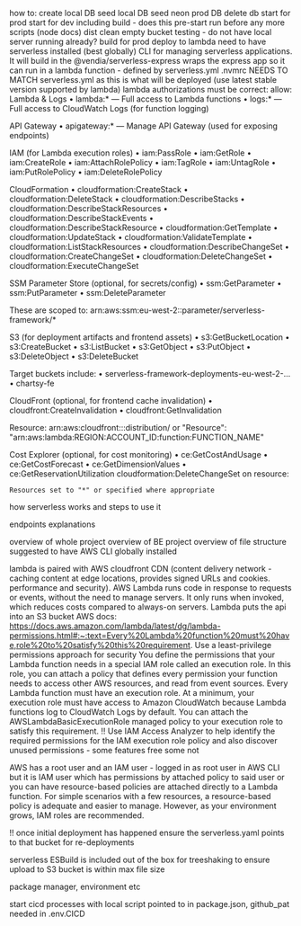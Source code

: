 how to:
create local DB
seed local DB
seed neon prod DB
delete db
start for prod
start for dev including build - does this pre-start run before any more scripts (node docs)
dist clean
empty bucket
testing - do not have local server running already?
build for prod
deploy to lambda
  need to have serverless installed (best globally) CLI for managing serverless applications. It will build in the 
  @vendia/serverless-express wraps the express app so it can run in a lambda function - defined by serverless.yml
  .nvmrc NEEDS TO MATCH serverless.yml as this is what will be deployed (use latest stable version supported by lambda)
  lambda authorizations must be correct:
    allow:
Lambda & Logs
	•	lambda:* — Full access to Lambda functions
	•	logs:* — Full access to CloudWatch Logs (for function logging)

API Gateway
	•	apigateway:* — Manage API Gateway (used for exposing endpoints)

IAM (for Lambda execution roles)
	•	iam:PassRole
	•	iam:GetRole
	•	iam:CreateRole
	•	iam:AttachRolePolicy
	•	iam:TagRole
	•	iam:UntagRole
	•	iam:PutRolePolicy
	•	iam:DeleteRolePolicy

CloudFormation
	•	cloudformation:CreateStack
	•	cloudformation:DeleteStack
	•	cloudformation:DescribeStacks
	•	cloudformation:DescribeStackResources
	•	cloudformation:DescribeStackEvents
	•	cloudformation:DescribeStackResource
	•	cloudformation:GetTemplate
	•	cloudformation:UpdateStack
	•	cloudformation:ValidateTemplate
	•	cloudformation:ListStackResources
  •	cloudformation:DescribeChangeSet
  •	cloudformation:CreateChangeSet
  •	cloudformation:DeleteChangeSet
  •	cloudformation:ExecuteChangeSet

SSM Parameter Store (optional, for secrets/config)
	•	ssm:GetParameter
	•	ssm:PutParameter
	•	ssm:DeleteParameter

These are scoped to:
arn:aws:ssm:eu-west-2:<account-id>:parameter/serverless-framework/*

S3 (for deployment artifacts and frontend assets)
	•	s3:GetBucketLocation
	•	s3:CreateBucket
	•	s3:ListBucket
	•	s3:GetObject
	•	s3:PutObject
	•	s3:DeleteObject
	•	s3:DeleteBucket

Target buckets include:
	•	serverless-framework-deployments-eu-west-2-...
	•	chartsy-fe

CloudFront (optional, for frontend cache invalidation)
	•	cloudfront:CreateInvalidation
	•	cloudfront:GetInvalidation

Resource: arn:aws:cloudfront::<account-id>:distribution/<distribution-id>
or "Resource": "arn:aws:lambda:REGION:ACCOUNT_ID:function:FUNCTION_NAME"

Cost Explorer (optional, for cost monitoring)
	•	ce:GetCostAndUsage
	•	ce:GetCostForecast
	•	ce:GetDimensionValues
	•	ce:GetReservationUtilization
    cloudformation:DeleteChangeSet on resource: <correct resource>

    Resources set to "*" or specified where appropriate



how serverless works and steps to use it

endpoints explanations

overview of whole project
overview of BE project
overview of file structure
suggested to have AWS CLI globally installed

lambda is paired with AWS cloudfront CDN (content delivery network - caching content at edge locations, provides signed URLs and cookies. performance and security). AWS Lambda runs code in response to requests or events, without the need to manage servers. It only runs when invoked, which reduces costs compared to always-on servers.
Lambda puts the api into an S3 bucket
AWS docs: https://docs.aws.amazon.com/lambda/latest/dg/lambda-permissions.html#:~:text=Every%20Lambda%20function%20must%20have,role%20to%20satisfy%20this%20requirement.
Use a least-privilege permissions approach for security
You define the permissions that your Lambda function needs in a special IAM role called an execution role. In this role, you can attach a policy that defines every permission your function needs to access other AWS resources, and read from event sources. Every Lambda function must have an execution role. At a minimum, your execution role must have access to Amazon CloudWatch because Lambda functions log to CloudWatch Logs by default. You can attach the AWSLambdaBasicExecutionRole managed policy to your execution role to satisfy this requirement.
!! Use IAM Access Analyzer to help identify the required permissions for the IAM execution role policy and also discover unused permissions - some features free some not

AWS has a root user and an IAM user - logged in as root user in AWS CLI but it is IAM user which has permissions by attached policy to said user or you can have resource-based policies are attached directly to a Lambda function. For simple scenarios with a few resources, a resource-based policy is adequate and easier to manage. However, as your environment grows, IAM roles are recommended.

!! once initial deployment has happened ensure the serverless.yaml points to that bucket for re-deployments

serverless ESBuild is included out of the box for treeshaking to ensure upload to S3 bucket is within max file size

package manager, environment etc

start cicd processes with local script pointed to in package.json, github_pat needed in .env.CICD